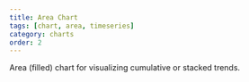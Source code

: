 ```yaml
---
title: Area Chart
tags: [chart, area, timeseries]
category: charts
order: 2
---
```

Area (filled) chart for visualizing cumulative or stacked trends.
